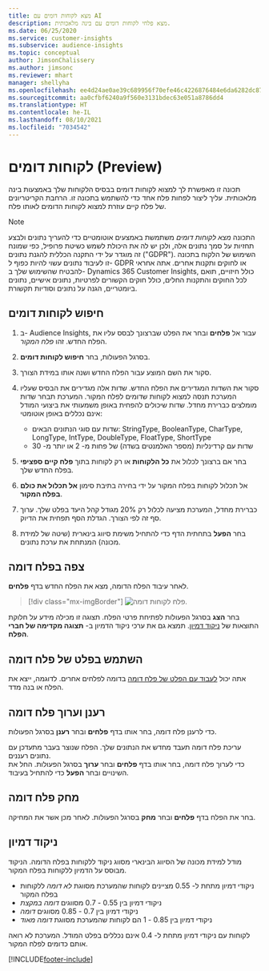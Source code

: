 ```yaml
---
title: מצא לקוחות דומים עם AI
description: מצא פלחי לקוחות דומים עם בינה מלאכותית.
ms.date: 06/25/2020
ms.service: customer-insights
ms.subservice: audience-insights
ms.topic: conceptual
author: JimsonChalissery
ms.author: jimsonc
ms.reviewer: mhart
manager: shellyha
ms.openlocfilehash: ee4d24ae0ae39c689956f70efe46c4226876484e6da6282dc874cec37bd287e2
ms.sourcegitcommit: aa0cfbf6240a9f560e3131bdec63e051a8786dd4
ms.translationtype: HT
ms.contentlocale: he-IL
ms.lasthandoff: 08/10/2021
ms.locfileid: "7034542"
---
```

# <a name="similar-customers-preview"></a>לקוחות דומים (Preview)

תכונה זו מאפשרת לך למצוא לקוחות דומים בבסיס הלקוחות שלך באמצעות בינה מלאכותית. עליך ליצור לפחות פלח אחד כדי להשתמש בתכונה זו. הרחבת הקריטריונים של פלח קיים עוזרת למצוא לקוחות הדומים לאותו פלח.

> [!NOTE]
> התכונה *מצא לקוחות דומים* משתמשת באמצעים אוטומטיים כדי להעריך נתונים ולבצע תחזיות על סמך נתונים אלה, ולכן יש לה את היכולת לשמש כשיטת פרופיל, כפי שמונח זה מוגדר על ידי התקנה הכללית להגנת נתונים ("GDPR"). השימוש של הלקוח בתכונה זו לעיבוד נתונים עשוי להיות כפוף ל- GDPR או לחוקים ותקנות אחרים. אתה אחראי להבטיח שהשימוש שלך ב- Dynamics 365 Customer Insights, כולל חיזויים, תואם לכל החוקים והתקנות החלים, כולל חוקים הקשורים לפרטיות, נתונים אישיים, נתונים ביומטריים, הגנה על נתונים וסודיות תקשורת.

## <a name="finding-similar-customers"></a>חיפוש לקוחות דומים

1. ב- Audience Insights, עבור אל **פלחים** ובחר את הפלט שברצונך לבסס עליו את הפלח החדש. זהו *פלח המקור*.

1. בסרגל הפעולות, בחר **חיפוש לקוחות דומים**.

1. סקור את השם המוצע עבור הפלח החדש ושנה אותו במידת הצורך.

1. סקור את השדות המגדירים את הפלח החדש. שדות אלה מגדירים את הבסיס שעליו המערכת תנסה למצוא לקוחות שדומים לפלח המקור. המערכת תבחר שדות מומלצים כברירת מחדל.
  שדות שיכולים להפחית באופן משמעותי את ביצועי המודל אינם נכללים באופן אוטומטי:
  
   - שדות עם סוגי הנתונים הבאים: StringType, BooleanType, CharType, LongType, IntType, DoubleType, FloatType, ShortType
   - שדות עם קרדינליות (מספר האלמנטים בשדה) של פחות מ- 2 או יותר מ- 30

1. בחר אם ברצונך לכלול את **כל הלקוחות** או רק לקוחות בתוך **פלח קיים ספציפי** בפלח החדש שלך.

1. אל תכלול לקוחות בפלח המקור על ידי בחירה בתיבת סימון **אל תכלול את כולם בפלח המקור**.

1. כברירת מחדל, המערכת מציעה לכלול רק 20% מגודל קהל היעד בפלט שלך. ערוך סף זה לפי הצורך. הגדלת הסף תפחית את הדיוק.

1. בחר **הפעל** בתחתית הדף כדי להתחיל משימת סיווג בינארית (שיטה של למידת מכונה) המנתחת את ערכת נתונים.

## <a name="view-the-similar-segment"></a>צפה בפלח דומה

לאחר עיבוד הפלח הדומה, מצא את הפלח החדש בדף **פלחים**.

> [!div class="mx-imgBorder"]
> ![פלח לקוחות דומה.](media/expanded-segment.png "פלח לקוחות דומה")

בחר **הצג** בסרגל הפעולות לפתיחת פרטי הפלח. תצוגה זו מכילה מידע על חלוקת התוצאות של [ניקוד דמיון](#about-similarity-scores). תמצא גם את ערכי ניקוד הדמיון ב- **תצוגה מקדימה של חברי הפלח**.

## <a name="use-the-output-of-a-similar-segment"></a>השתמש בפלט של פלח דומה

אתה יכול [לעבוד עם הפלט של פלח דומה](segments.md) בדומה לפלחים אחרים. לדוגמה, ייצא את הפלח או בנה מדד.

## <a name="refresh-and-edit-a-similar-segment"></a>רענן וערוך פלח דומה

כדי לרענן פלח דומה, בחר אותו בדף **פלחים** ובחר **רענן** בסרגל הפעולות.

עריכת פלח דומה תעבד מחדש את הנתונים שלך. הפלח שנוצר בעבר מתעדכן עם נתונים רעננים.    
כדי לערוך פלח דומה, בחר אותו בדף **פלחים** ובחר **ערוך** בסרגל הפעולות. החל את השינויים ובחר **הפעל** כדי להתחיל בעיבוד.

## <a name="delete-a-similar-segment"></a>מחק פלח דומה

בחר את הפלח בדף **פלחים** ובחר **מחק** בסרגל הפעולות. לאחר מכן אשר את המחיקה.

## <a name="about-similarity-scores"></a>ניקוד דמיון

מודל למידת מכונה של הסיווג הבינארי מסווג ניקוד ללקוחות בפלח הדומה. הניקוד מבוסס על הדמיון ללקוחות בפלח המקור.

- ניקודי דמיון מתחת ל- 0.55 מציינים לקוחות שהמערכת מסווגת *לא דומה* ללקוחות בפלח המקור
- ניקודי דמיון בין 0.55 - 0.7 מסווגים *דומה במקצת*
- ניקודי דמיון בין 0.7 - 0.85 מסווגים *דומה*
- ניקודי דמיון בין 0.85 - 1 הם לקוחות שהמערכת מסווגת *דומה מאוד*

לקוחות עם ניקודי דמיון מתחת ל- 0.4 אינם נכללים בפלט המודל. המערכת לא רואה אותם כדומים לפלח המקור.


[!INCLUDE[footer-include](../includes/footer-banner.md)]